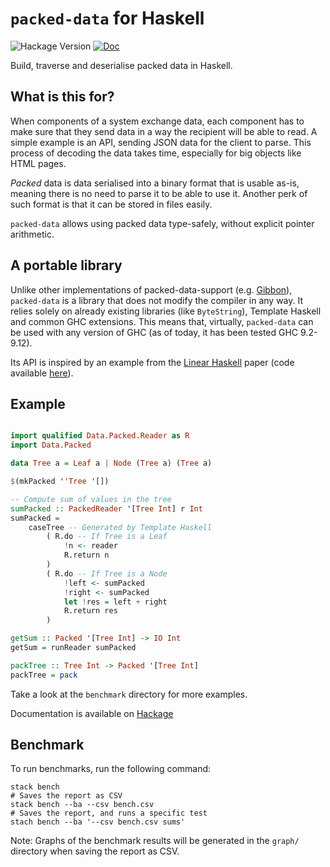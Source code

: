# `packed-data` for Haskell

![Hackage Version](https://img.shields.io/hackage/v/packed-data)
[![Doc](https://img.shields.io/badge/Documentation-Haddock-purple)](https://hackage.haskell.org/package/packed-data-0.1.0.1/docs/Data-Packed.html)

Build, traverse and deserialise packed data in Haskell. 

## What is this for?

When components of a system exchange data, each component has to make sure that they send data in a way the recipient will be able to read. A simple example is an API, sending JSON data for the client to parse. This process of decoding the data takes time, especially for big objects like HTML pages.

*Packed* data is data serialised into a binary format that is usable as-is, meaning there is no need to parse it to be able to use it. Another perk of such format is that it can be stored in files easily.


`packed-data` allows using packed data type-safely, without explicit pointer arithmetic.

## A portable library

Unlike other implementations of packed-data-support (e.g. [Gibbon](https://drops.dagstuhl.de/entities/document/10.4230/LIPIcs.ECOOP.2017.26)), `packed-data` is a library that does not modify the compiler in any way. It relies solely on already existing libraries (like `ByteString`), Template Haskell and common GHC extensions. This means that, virtually, `packed-data` can be used with any version of GHC (as of today, it has been tested GHC 9.2-9.12).

Its API is inspired by an example from the [Linear Haskell](https://dl.acm.org/doi/10.1145/3158093) paper (code available [here](https://github.com/tweag/linear-types/blob/12bed0d41d599e2697b29c5c4b37990642970e6c/Examples/src/Cursors/PureStorable.hs)).

## Example

```haskell

import qualified Data.Packed.Reader as R
import Data.Packed

data Tree a = Leaf a | Node (Tree a) (Tree a)

$(mkPacked ''Tree '[])

-- Compute sum of values in the tree
sumPacked :: PackedReader '[Tree Int] r Int
sumPacked =
    caseTree -- Generated by Template Haskell
        ( R.do -- If Tree is a Leaf
            !n <- reader
            R.return n
        )
        ( R.do -- If Tree is a Node
            !left <- sumPacked
            !right <- sumPacked
            let !res = left + right
            R.return res
        )

getSum :: Packed '[Tree Int] -> IO Int
getSum = runReader sumPacked

packTree :: Tree Int -> Packed '[Tree Int] 
packTree = pack 
```

Take a look at the `benchmark` directory for more examples.

Documentation is available on [Hackage](https://hackage.haskell.org/package/packed-data-0.1.0.1/docs/Data-Packed.html)

## Benchmark

To run benchmarks, run the following command:

```
stack bench
# Saves the report as CSV
stack bench --ba --csv bench.csv
# Saves the report, and runs a specific test
stach bench --ba '--csv bench.csv sums'
```

Note: Graphs of the benchmark results will be generated in the `graph/` directory when saving the report as CSV.

